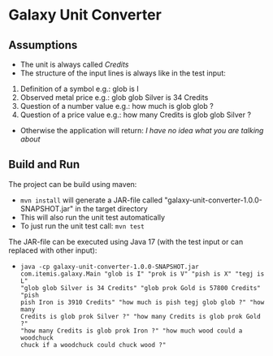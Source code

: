 # Galaxy Unit Converter

## Assumptions
- The unit is always called *Credits*
- The structure of the input lines is always like in the test input:


1. Definition of a symbol e.g.: glob is I
2. Observed metal price e.g.: glob glob Silver is 34 Credits
3. Question of a number value e.g.: how much is glob glob ?
4. Question of a price value e.g.: how many Credits is glob glob Silver ?


- Otherwise the application will return: *I have no idea what you are talking about*

## Build and Run
The project can be build using maven:
- <code>mvn install</code> will generate a JAR-file called "galaxy-unit-converter-1.0.0-SNAPSHOT.jar" in the target directory
- This will also run the unit test automatically
- To just run the unit test call: <code>mvn test</code>

The JAR-file can be executed using Java 17 (with the test input or can replaced with other input):
- <code>java -cp galaxy-unit-converter-1.0.0-SNAPSHOT.jar com.itemis.galaxy.Main "glob is I" "prok is V" "pish is X" "tegj is L" "glob glob Silver is 34 Credits" "glob prok Gold is 57800 Credits" "pish pish Iron is 3910 Credits" "how much is pish tegj glob glob ?" "how many Credits is glob prok Silver ?" "how many Credits is glob prok Gold ?" "how many Credits is glob prok Iron ?" "how much wood could a woodchuck chuck if a woodchuck could chuck wood ?"</code>
